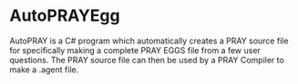 # AutoPRAYEgg
AutoPRAY is a C# program which automatically creates a PRAY source file for specifically making a complete PRAY EGGS file from a few user questions. The PRAY source file can then be used by a PRAY Compiler to make a .agent file.
